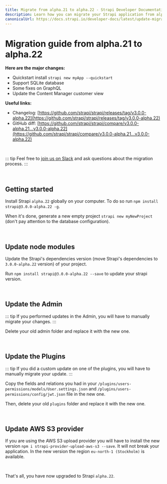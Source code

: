 ```yaml
---
title: Migrate from alpha.21 to alpha.22 - Strapi Developer Documentation
description: Learn how you can migrate your Strapi application from alpha.21 to alpha.22.
canonicalUrl: https://docs.strapi.io/developer-docs/latest/update-migration-guides/migration-guides/migration-guide-alpha.21-to-alpha.22.html
---
```


# Migration guide from alpha.21 to alpha.22

**Here are the major changes:**

- Quickstart install `strapi new myApp --quickstart`
- Support SQLite database
- Some fixes on GraphQL
- Update the Content Manager customer view

**Useful links:**

- Changelog: [https://github.com/strapi/strapi/releases/tag/v3.0.0-alpha.22](https://github.com/strapi/strapi/releases/tag/v3.0.0-alpha.22)
- GitHub diff: [https://github.com/strapi/strapi/compare/v3.0.0-alpha.21...v3.0.0-alpha.22](https://github.com/strapi/strapi/compare/v3.0.0-alpha.21...v3.0.0-alpha.22)

<br>

::: tip
Feel free to [join us on Slack](http://slack.strapi.io) and ask questions about the migration process.
:::

<br>

## Getting started

Install Strapi `alpha.22` globally on your computer. To do so run `npm install strapi@3.0.0-alpha.22 -g`.

When it's done, generate a new empty project `strapi new myNewProject` (don't pay attention to the database configuration).

<br>

## Update node modules

Update the Strapi's dependencies version (move Strapi's dependencies to `3.0.0-alpha.22` version) of your project.

Run `npm install strapi@3.0.0-alpha.22 --save` to update your strapi version.

<br>

## Update the Admin

::: tip
If you performed updates in the Admin, you will have to manually migrate your changes.
:::

Delete your old admin folder and replace it with the new one.

<br>

## Update the Plugins

::: tip
If you did a custom update on one of the plugins, you will have to manually migrate your update.
:::

Copy the fields and relations you had in your `/plugins/users-permissions/models/User.settings.json` and `/plugins/users-permissions/config/jwt.json` file in the new one.

Then, delete your old `plugins` folder and replace it with the new one.

<br>

## Update AWS S3 provider

If you are using the AWS S3 upload provider you will have to install the new version `npm i strapi-provider-upload-aws-s3 --save`.
It will not break your application. In the new version the region `eu-north-1 (Stockholm)` is available.

<br>

That's all, you have now upgraded to Strapi `alpha.22`.
